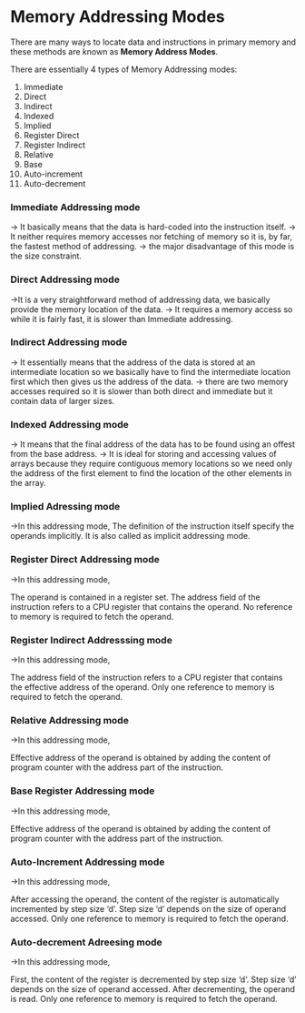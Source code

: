 <h1>Memory Addressing Modes</h1>

There are many ways to locate data and instructions in primary memory and these methods are known as <b>Memory Address Modes</b>.

There are essentially 4 types of Memory Addressing modes:
  1. Immediate
  2. Direct
  3. Indirect
  4. Indexed
  5. Implied
  6. Register Direct 
  7. Register Indirect
  8. Relative 
  9. Base 
 10. Auto-increment
 11. Auto-decrement 

<h3>Immediate Addressing mode</h3>
-> It basically means that the data is hard-coded into the instruction itself.   
-> It neither requires memory accesses nor fetching of memory so it is, by far, the fastest method of addressing.
-> the major disadvantage of this mode is the size constraint.
<h3> Direct Addressing mode </h3>
->It is a very straightforward method of addressing data, we basically provide the memory location of the data.
-> It requires a memory access so while it is fairly fast, it is slower than Immediate addressing.
<h3> Indirect Addressing mode </h3>
-> It essentially means that the address of the data is stored at an intermediate location so we basically have to find the intermediate location first which then gives us the address of the data.
-> there are two memory accesses required so it is slower than both direct and immediate but it contain data of larger sizes.
<h3>Indexed Addressing mode </h3>
-> It means that the final address of the data has to be found using an offest from the base address.
-> It is ideal for storing and accessing values of arrays because they require contiguous memory locations so we need only the address of the first element to find the location of the other elements in the array. 
<h3>Implied Adressing mode </h3>
->In this addressing mode,
The definition of the instruction itself specify the operands implicitly.
It is also called as implicit addressing mode.
<h3>Register Direct Addressing mode</h3>
->In this addressing mode,

The operand is contained in a register set.
The address field of the instruction refers to a CPU register that contains the operand.
No reference to memory is required to fetch the operand.
<h3>Register Indirect Addresssing mode</h3>
->In this addressing mode,

The address field of the instruction refers to a CPU register that contains the effective address of the operand.
Only one reference to memory is required to fetch the operand.
<h3>Relative Addressing mode</h3>
->In this addressing mode,

Effective address of the operand is obtained by adding the content of program counter with the address part of the instruction.
<h3>Base Register Addressing mode</h3>
->In this addressing mode,

Effective address of the operand is obtained by adding the content of program counter with the address part of the instruction.
<h3>Auto-Increment Addressing mode</h3>
->In this addressing mode,

After accessing the operand, the content of the register is automatically incremented by step size ‘d’.
Step size ‘d’ depends on the size of operand accessed.
Only one reference to memory is required to fetch the operand.
<h3>Auto-decrement Adreesing mode</h3>
->In this addressing mode,

First, the content of the register is decremented by step size ‘d’.
Step size ‘d’ depends on the size of operand accessed.
After decrementing, the operand is read.
Only one reference to memory is required to fetch the operand.
